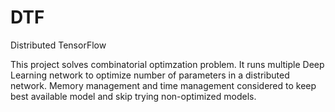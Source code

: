 # DTF
Distributed TensorFlow

This project solves combinatorial optimzation problem. It runs multiple Deep Learning network to optimize number of parameters in a distributed network. Memory management and time management considered to keep best available model and skip trying non-optimized models.
